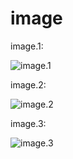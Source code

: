 # image

image.1:

![image.1](https://github.com/shawn-yin128/image_folder/blob/master/bank_churn_boxplot1.png)

image.2:

![image.2](https://github.com/shawn-yin128/image_folder/blob/master/bank_churn_boxplot2.png)

image.3:

![image.3]()
